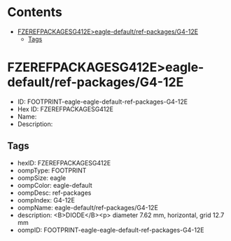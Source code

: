 



Contents
========

* [FZEREFPACKAGESG412E>eagle-default/ref-packages/G4-12E](#fzerefpackagesg412eeagle-defaultref-packagesg4-12e)
	* [Tags](#tags)

# FZEREFPACKAGESG412E>eagle-default/ref-packages/G4-12E

- ID: FOOTPRINT-eagle-eagle-default-ref-packages-G4-12E
- Hex ID: FZEREFPACKAGESG412E
- Name: 
- Description: 

## Tags

- hexID: FZEREFPACKAGESG412E
- oompType: FOOTPRINT
- oompSize: eagle
- oompColor: eagle-default
- oompDesc: ref-packages
- oompIndex: G4-12E
- oompName: eagle-default/ref-packages/G4-12E
- description: &lt;B&gt;DIODE&lt;/B&gt;&lt;p&gt;&#xD;
diameter 7.62 mm, horizontal, grid 12.7 mm
- oompID: FOOTPRINT-eagle-eagle-default-ref-packages-G4-12E
